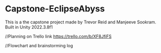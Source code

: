 # Capstone-EclipseAbyss
This is a the capstone project made by Trevor Reid and Manjeeve Sookram.
Built in Unity 2022.3.8f1

//Planning on Trello link
https://trello.com/b/XF8JfiFS

//Flowchart and brainstorming log
